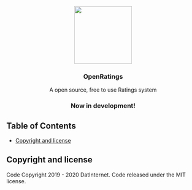 <p align="center">
  <a href="https://example.com">
    <img src="https://media.datinternet.nl/openratings/branding/logo.svg" width="150">
  </a>
</p>
<h3 align="center">OpenRatings</h3>

<p align="center">
  A open source, free to use Ratings system 
</p>
  <h3 align="center">Now in development!</h3>
</p>


## Table of Contents
- [Copyright and license](#copyright-and-license)


## Copyright and license

Code Copyright 2019 - 2020 DatInternet. Code released under the MIT license.
